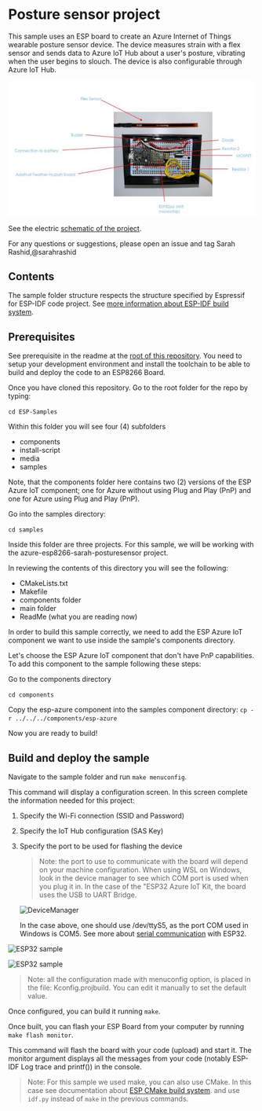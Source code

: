 # Posture sensor project

This sample uses an ESP board to create an Azure Internet of Things wearable posture sensor device. The device measures strain with a flex sensor and sends data to Azure IoT Hub about a user's posture, vibrating when the user begins to slouch. The device is also configurable through Azure IoT Hub. 

![Sarah's project](https://github.com/Azure-Samples/ESP-Samples/blob/master/media/sarah_project.JPG)

See the electric [schematic of the project](./PostureSensorSchematicLabeled.pdf).

For any questions or suggestions, please open an issue and tag Sarah Rashid,@sarahrashid

## Contents

The sample folder structure respects the structure specified by Espressif for ESP-IDF code project. See [more information about ESP-IDF build system](https://docs.espressif.com/projects/esp-idf/en/v3.3/api-guides/build-system.html).

## Prerequisites

See prerequisite in the readme at the [root of this repository](https://github.com/Azure-Samples/ESP-Samples#prerequisites). You need to setup your development environment and install the toolchain to be able to build and deploy the code to an ESP8266 Board.

Once you have cloned this repository.  Go to the root folder for the repo by typing:

```cd ESP-Samples```

Within this folder you will see four (4) subfolders

* components
* install-script
* media
* samples

Note, that the components folder here contains two (2) versions of the ESP Azure IoT component; one for Azure without using Plug and Play (PnP) and one for Azure using Plug and Play (PnP).

Go into the samples directory:

`cd samples`

Inside this folder are three projects. For this sample, we will be working with the azure-esp8266-sarah-posturesensor project.

In reviewing the contents of this directory you will see the following:

* CMakeLists.txt
* Makefile
* components folder
* main folder
* ReadMe (what you are reading now)

In order to build this sample correctly, we need to add the ESP Azure IoT component we want to use inside the sample's components directory.

Let's choose the ESP Azure IoT component that don't have PnP capabilities. To add this component to the sample following these steps:

Go to the components directory

`cd components`

Copy the esp-azure component into the samples component directory:
`cp -r ../../../components/esp-azure`

Now you are ready to build!

## Build and deploy the sample

Navigate to the sample folder and run `make menuconfig`.

This command will display a configuration screen. In this screen complete the information needed for this project:

1. Specify the Wi-Fi connection (SSID and Password)
2. Specify the IoT Hub configuration (SAS Key)
3. Specify the port to be used for flashing the device

   > Note: the port to use to communicate with the board will depend on your machine configuration. When using WSL on Windows, look in the device manager to see which COM port is used when you plug it in. In the case of the "ESP32 Azure IoT Kit, the board uses the USB to UART Bridge.

   ![DeviceManager](https://github.com/Azure-Samples/ESP-Samples/blob/master/media/deviceManager.JPG)

   In the case above, one should use /dev/ttyS5, as the port COM used in Windows is COM5. See more about [serial communication](https://docs.espressif.com/projects/esp-idf/en/stable/get-started/establish-serial-connection.html#connect-esp32-to-pc) with ESP32.

![ESP32 sample](https://github.com/Azure-Samples/ESP-Samples/blob/master/media/cfg_menu.JPG)

![ESP32 sample](https://github.com/Azure-Samples/ESP-Samples/blob/master/media/cfg_IoTHub.JPG)

> Note: all the configuration made with menuconfig option, is placed in the file: Kconfig.projbuild. You can edit it manually to set the default value.

Once configured, you can build it running `make`.

Once built, you can flash your ESP Board from your computer by running `make flash monitor`.

This command will flash the board with your code (upload) and start it. The monitor argument displays all the messages from your code (notably ESP-IDF Log trace and printf()) in the console.

> Note: For this sample we used make, you can also use CMake. In this case see documentation about [ESP CMake build system](https://docs.espressif.com/projects/esp-idf/en/v3.3/api-guides/build-system-cmake.html). and use `idf.py` instead of `make` in the previous commands.
